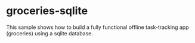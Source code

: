 # groceries-sqlite
This sample shows how to build a fully functional offline task-tracking app (groceries) using a sqlite database.
